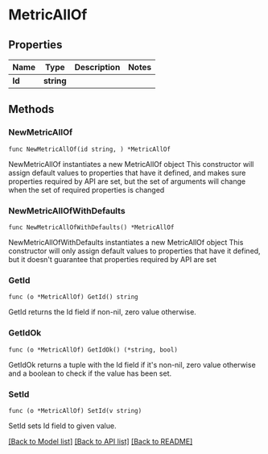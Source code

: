 # MetricAllOf

## Properties

Name | Type | Description | Notes
------------ | ------------- | ------------- | -------------
**Id** | **string** |  | 

## Methods

### NewMetricAllOf

`func NewMetricAllOf(id string, ) *MetricAllOf`

NewMetricAllOf instantiates a new MetricAllOf object
This constructor will assign default values to properties that have it defined,
and makes sure properties required by API are set, but the set of arguments
will change when the set of required properties is changed

### NewMetricAllOfWithDefaults

`func NewMetricAllOfWithDefaults() *MetricAllOf`

NewMetricAllOfWithDefaults instantiates a new MetricAllOf object
This constructor will only assign default values to properties that have it defined,
but it doesn't guarantee that properties required by API are set

### GetId

`func (o *MetricAllOf) GetId() string`

GetId returns the Id field if non-nil, zero value otherwise.

### GetIdOk

`func (o *MetricAllOf) GetIdOk() (*string, bool)`

GetIdOk returns a tuple with the Id field if it's non-nil, zero value otherwise
and a boolean to check if the value has been set.

### SetId

`func (o *MetricAllOf) SetId(v string)`

SetId sets Id field to given value.



[[Back to Model list]](../README.md#documentation-for-models) [[Back to API list]](../README.md#documentation-for-api-endpoints) [[Back to README]](../README.md)


